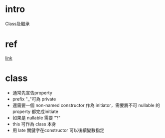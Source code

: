 # intro
Class及繼承

# ref
[link](https://ithelp.ithome.com.tw/articles/10215207)

# class
- 通常先宣告property
- prefix "_"可為 private
- 還需要一個 non-named constructor 作為 initiator，需要將不可 nullable 的 property 都完成initiate
- 如果是 nullable 需要 "?"
- this 可作為 class 本身
- 用 late 關鍵字在constructor 可以後續變數指定